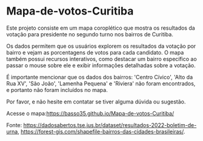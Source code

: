 # Mapa-de-votos-Curitiba
Este projeto consiste em um mapa coroplético que mostra os resultados da votação para presidente no segundo turno nos bairros de Curitiba. 

Os dados permitem que os usuários explorem os resultados da votação por bairro e vejam as porcentagens de votos para cada candidato. O mapa também possui recursos interativos, como destacar um bairro específico ao passar o mouse sobre ele e exibir informações detalhadas sobre a votação.

É importante mencionar que os dados dos bairros: 'Centro Cívico', 'Alto da Rua XV', 'São João', 'Lamenha Pequena' e 'Riviera' não foram encontrados, e portanto não foram incluídos no mapa.

Por favor, e não hesite em contatar se tiver alguma dúvida ou sugestão.

Acesse o mapa:https://basso35.github.io/Mapa-de-votos-Curitiba/ 

Fonte: https://dadosabertos.tse.jus.br/dataset/resultados-2022-boletim-de-urna, https://forest-gis.com/shapefile-bairros-das-cidades-brasileiras/.
